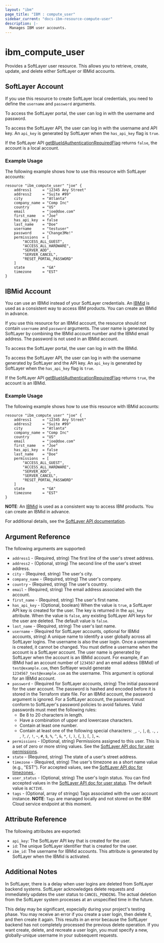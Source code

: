```yaml
---
layout: "ibm"
page_title: "IBM : compute_user"
sidebar_current: "docs-ibm-resource-compute-user"
description: |-
  Manages IBM user accounts.
---
```


# ibm\_compute_user

Provides a SoftLayer user resource. This allows you to retrieve, create, update, and delete either SoftLayer or IBMid accounts.

## SoftLayer Account
If you use this resource to create SoftLayer local credentials, you need to define the `username` and `password` arguments.

To access the SoftLayer portal, the user can log in with the username and password.

To access the SoftLayer API, the user can log in with the username and API key. An `api_key` is generated by SoftLayer when the `has_api_key` flag is `true`.

If the SoftLayer API [getBlueIdAuthenticationRequiredFlag](https://api.softlayer.com/rest/v3/SoftLayer_Account/getBlueIdAuthenticationRequiredFlag) returns `false`, the account is a local account.

### Example Usage

The following example shows how to use this resource with SoftLayer accounts:

```hcl
resource "ibm_compute_user" "joe" {
    address1     = "12345 Any Street"
    address2     = "Suite #99"
    city         = "Atlanta"
    company_name = "Comp Inc"
    country      = "US"
    email        = "joe@doe.com"
    first_name   = "Joe"
    has_api_key  = false
    last_name    = "Doe"
    username     = "testuser"
    password     = "Change3Me!"
    permissions  = [
        "ACCESS_ALL_GUEST",
        "ACCESS_ALL_HARDWARE",
        "SERVER_ADD",
        "SERVER_CANCEL",
        "RESET_PORTAL_PASSWORD"
    ]
    state        = "GA"
    timezone     = "EST"
}
```

## IBMid Account
You can use an IBMid instead of your SoftLayer credentials. An [IBMid](https://www.ibm.com/account/profile/us) is used as a consistent way to access IBM products. You can create an IBMid in advance.

If you use this resource for an IBMid account, the resource should not contain `username` and `password` arguments. The user name is generated by SoftLayer by combining the IBMid account number and the IBMid email address. The password is not used in an IBMid account.

To access the SoftLayer portal, the user can log in with the IBMid.

To access the SoftLayer API, the user can log in with the username generated by SoftLayer and the API key. An `api_key` is generated by SoftLayer when the `has_api_key` flag is `true`.

If the SoftLayer API  [getBlueIdAuthenticationRequiredFlag](https://api.softlayer.com/rest/v3/SoftLayer_Account/getBlueIdAuthenticationRequiredFlag)
returns `true`, the account is an IBMid.

### Example Usage

The following example shows how to use this resource with IBMid accounts:

```hcl
resource "ibm_compute_user" "joe" {
    address1     = "12345 Any Street"
    address2     = "Suite #99"
    city         = "Atlanta"
    company_name = "Comp Inc"
    country      = "US"
    email        = "joe@doe.com"
    first_name   = "Joe"
    has_api_key  = false
    last_name    = "Doe"
    permissions  = [
        "ACCESS_ALL_GUEST",
        "ACCESS_ALL_HARDWARE",
        "SERVER_ADD",
        "SERVER_CANCEL",
        "RESET_PORTAL_PASSWORD"
    ]
    state        = "GA"
    timezone     = "EST"
}
```


**NOTE**: An [IBMid](https://www.ibm.com/account/profile/us) is used as a consistent way to access IBM products. You can create an IBMid in advance.

For additional details, see the [SoftLayer API documentation](http://sldn.softlayer.com/reference/datatypes/SoftLayer_User_Customer).

## Argument Reference

The following arguments are supported:

* `address1` - (Required, string) The first line of the user's street address.
* `address2` - (Optional, string) The second line of the user's street address.
* `city` - (Required, string) The user's city.
* `company_name` - (Required, string) The user's company.
* `country` - (Required, string) The user's country.
* `email` - (Required, string) The email address associated with the account.
* `first_name` - (Required, string) The user's first name.
* `has_api_key` - (Optional, boolean) When the value is `true`, a SoftLayer API key is created for the user. The key is returned in the `api_key` attribute. When the value is `false`, any existing SoftLayer API keys for the user are deleted. The default value is `false`.
* `last_name` - (Required, string) The user's last name.
* `username` - (Required for SoftLayer accounts, optional for IBMid accounts, string) A unique name to identify a user globally across all SoftLayer logins. The username is also the user login. Once a username is created, it cannot be changed. You must define a username when the account is a SoftLayer account. The user name is generated by SoftLayer when the account is an IBMid account. For example, if an IBMid had an account number of `1234567` and an email addess (IBMid) of `test@example.com`, then Softlayer would generate `1234567_test@example.com` as the username. This argument is optional for an IBMid account.
* `password` - (Required for SoftLayer accounts, string) The initial password for the user account. The password is hashed and encoded before it is stored in the Terraform state file. For an IBMid account, the password argument is ignored. For a SoftLayer account, the password must conform to SoftLayer's password policies to avoid failures.
  Valid passwords must meet the following rules:
  * Be 8 to 20 characters in length.
  * Have a combination of upper and lowercase characters.
  * Contain at least one number.
  * Contain at least one of the following special characters: `_`, `-`, `|`, `@`, `.`, `, `, `?`, `/`, `!`, `~`, `#`, `$`, `%`, `^`, `&`, `*`, `(`, `)`, `{`, `}`, `[`, `]`, `=`.
* `permissions` - (Optional, string) Permissions assigned to this user. This is a set of zero or more string values. See the [SoftLayer API doc for user permissions](http://sldn.softlayer.com/reference/datatypes/User_Customer_CustomerPermission_Permission).
* `state` - (Required, string) The state of a user's street address.
* `timezone` - (Required, string) The user's timezone as a short name value (e.g., "EST"). For accepted values, see the [SoftLayer API doc for timezones ](http://sldn.softlayer.com/reference/datatypes/SoftLayer_Locale_Timezone).
* `user_status` - (Optional, string) The user's login status. You can find accepted values in the [SoftLayer API doc for user status](http://sldn.softlayer.com/reference/datatypes/SoftLayer_User_Customer_Status). The default value is `ACTIVE`.
* `tags` - (Optional, array of strings) Tags associated with the user account instance.
  **NOTE**: `Tags` are managed locally and not stored on the IBM Cloud service endpoint at this moment.

## Attribute Reference

The following attributes are exported:

* `api_key`: The SoftLayer API key that is created for the user.
* `id`: The unique SoftLayer identifier that is created for the user.
* `ibm_id`: The username for IBMid accounts. This attribute is generated by SoftLayer when the IBMid is activated.

## Additional Notes

In SoftLayer, there is a delay when user logins are deleted from SoftLayer backend systems. SoftLayer acknowledges delete requests and immediately updates the user status to `CANCEL_PENDING`. The actual deletion from the SoftLayer system processes at an unspecified time in the future.

This delay may be significant, especially during your project's testing phase. You may receive an error if you create a user login, then delete it, and then create it again. This results in an error because the SoftLayer backend has not completely processed the previous delete operation. If you want create, delete, and recreate a user login, you must specify a new, globally-unique username in your subsequent requests.
